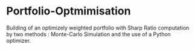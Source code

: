 # Portfolio-Optmimisation
Building of an optimizely weighted portfolio with Sharp Ratio computation by two methods : Monte-Carlo Simulation and the use of a Python optimizer.

